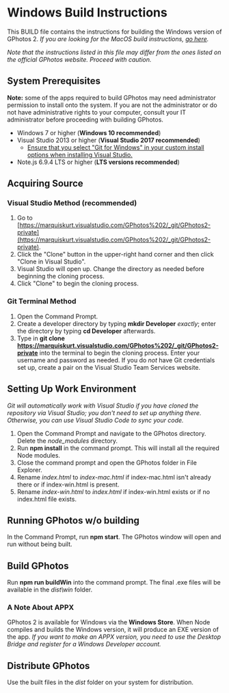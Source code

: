 # Windows Build Instructions
This BUILD file contains the instructions for building the Windows version of GPhotos 2. *If you are looking for the MacOS build instructions, [go here](BUILD.mac.md).*

_Note that the instructions listed in this file may differ from the ones listed on the official GPhotos website. Proceed with caution._

## System Prerequisites
**Note:** some of the apps required to build GPhotos may need administrator permission to install onto the system. If you are not the administrator or do not have administrative rights to your computer, consult your IT administrator before proceeding with building GPhotos.
* Windows 7 or higher (**Windows 10 recommended**)
* Visual Studio 2013 or higher (**Visual Studio 2017 recommended**)
	* [Ensure that you select "Git for Windows" in your custom install options when installing Visual Studio.](http://sanderstechnology.com/wp-content/uploads/2015/11/clip_image0022.jpg)
* Note.js 6.9.4 LTS or higher (**LTS versions recommended**)

## Acquiring Source
### Visual Studio Method (recommended)
1. Go to [https://marquiskurt.visualstudio.com/GPhotos%202/_git/GPhotos2-private](https://marquiskurt.visualstudio.com/GPhotos%202/_git/GPhotos2-private).
2. Click the "Clone" button in the upper-right hand corner and then click "Clone in Visual Studio".
3. Visual Studio will open up. Change the directory as needed before beginning the cloning process.
4. Click "Clone" to begin the cloning process.

### Git Terminal Method
1. Open the Command Prompt.
2. Create a developer directory by typing **mkdir Developer** _exactly_; enter the directory by typing **cd Developer** afterwards.
3. Type in **git clone https://marquiskurt.visualstudio.com/GPhotos%202/_git/GPhotos2-private** into the terminal to begin the cloning process. Enter your username and password as needed. If you do _not_ have Git credentials set up, create a pair on the Visual Studio Team Services website.

## Setting Up Work Environment
_Git will automatically work with Visual Studio if you have cloned the repository via Visual Studio; you don't need to set up anything there. Otherwise, you can use Visual Studio Code to sync your code._

1. Open the Command Prompt and navigate to the GPhotos directory. Delete the _node_modules_ directory.
2. Run **npm install** in the command prompt. This will install all the required Node modules.
3. Close the command prompt and open the GPhotos folder in File Explorer.
4. Rename _index.html_ to _index-mac.html_ if index-mac.html isn't already there or if index-win.html is present.
5. Rename _index-win.html_ to _index.html_ if index-win.html exists or if no index.html file exists.

## Running GPhotos w/o building
In the Command Prompt, run **npm start**. The GPhotos window will open and run without being built.

## Build GPhotos
Run **npm run buildWin** into the command prompt. The final .exe files will be available in the _dist\win_ folder.

### A Note About APPX
GPhotos 2 is available for Windows via the **Windows Store**. When Node compiles and builds the Windows version, it will produce an EXE version of the app. _If you want to make an APPX version, you need to use the Desktop Bridge and register for a Windows Developer account._

## Distribute GPhotos
Use the built files in the _dist_ folder on your system for distribution.